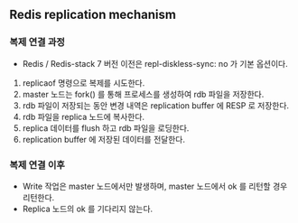 ## Redis replication mechanism
### 복제 연결 과정
- Redis / Redis-stack 7 버전 이전은 repl-diskless-sync: no 가 기본 옵션이다.
1. replicaof <ip> <port> 명령으로 복제를 시도한다.
2. master 노드는 fork() 를 통해 프로세스를 생성하여 rdb 파일을 저장한다.
3. rdb 파일이 저장되는 동안 변경 내역은 replication buffer 에 RESP 로 저장한다.
4. rdb 파일을 replica 노드에 복사한다.
5. replica 데이터를 flush 하고 rdb 파일을 로딩한다.
6. replication buffer 에 저장된 데이터를 전달한다.

### 복제 연결 이후
- Write 작업은 master 노드에서만 발생하며, master 노드에서 ok 를 리턴할 경우 리턴한다.
- Replica 노드의 ok 를 기다리지 않는다.
